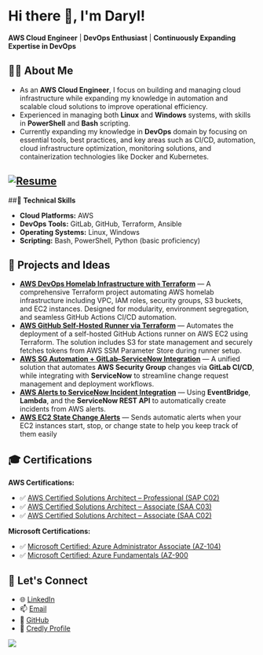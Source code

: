 # Hi there 👋, I'm Daryl!

**AWS Cloud Engineer** | **DevOps Enthusiast** | **Continuously Expanding Expertise in DevOps**


## 👨‍💻 **About Me**
- As an **AWS Cloud Engineer**, I focus on building and managing cloud infrastructure while expanding my knowledge in automation and scalable cloud solutions to improve operational efficiency.
- Experienced in managing both **Linux** and **Windows** systems, with skills in **PowerShell** and **Bash** scripting.
- Currently expanding my knowledge in **DevOps** domain by focusing on essential tools, best practices, and key areas such as CI/CD, automation, cloud infrastructure optimization, monitoring solutions, and containerization technologies like Docker and Kubernetes.

[![Resume](https://img.shields.io/badge/Resume-View-blue?style=for-the-badge)](https://github.com/darylfragata/darylfragata/blob/main/FragataDaryl-Resume.pdf)
---

##🔧 **Technical Skills**
- **Cloud Platforms:** AWS  
- **DevOps Tools:** GitLab, GitHub, Terraform, Ansible
- **Operating Systems:** Linux, Windows  
- **Scripting:** Bash, PowerShell, Python (basic proficiency)  


## 📂 **Projects and Ideas**
- [**AWS DevOps Homelab Infrastructure with Terraform**](https://github.com/darylfragata/aws-devops-homelab) — A comprehensive Terraform project automating AWS homelab infrastructure including VPC, IAM roles, security groups, S3 buckets, and EC2 instances. Designed for modularity, environment segregation, and seamless GitHub Actions CI/CD automation.
- [**AWS GitHub Self-Hosted Runner via Terraform**](https://github.com/darylfragata/aws-selfhosted-github-runner) — Automates the deployment of a self-hosted GitHub Actions runner on AWS EC2 using Terraform. The solution includes S3 for state management and securely fetches tokens from AWS SSM Parameter Store during runner setup.
- [**AWS SG Automation + GitLab–ServiceNow Integration**](https://github.com/darylfragata/aws-sg-automation) — A unified solution that automates **AWS Security Group** changes via **GitLab CI/CD**, while integrating with **ServiceNow** to streamline change request management and deployment workflows.
- [**AWS Alerts to ServiceNow Incident Integration**](https://github.com/darylfragata/aws-alerts-to-servicenow) — Using **EventBridge**, **Lambda**, and the **ServiceNow REST API** to automatically create incidents from AWS alerts.
- [**AWS EC2 State Change Alerts**](https://github.com/darylfragata/aws-ec2-state-change-alerts) — Sends automatic alerts when your EC2 instances start, stop, or change state to help you keep track of them easily


## 🎓 **Certifications**
**AWS Certifications:**
- ✅ [AWS Certified Solutions Architect – Professional (SAP C02)](https://www.credly.com/badges/b85a85b5-a92c-4762-9646-5e63e6b3e4e4)  
- ✅ [AWS Certified Solutions Architect – Associate (SAA C03)](https://www.credly.com/badges/23d44c15-3718-4617-a628-cd84104de5ae)  
- ✅ [AWS Certified Solutions Architect – Associate (SAA C02)](https://www.credly.com/badges/646ae50b-a807-4272-89c5-c2d27010d8e4?source=linked_in_profile)

**Microsoft Certifications:**
- ✅ [Microsoft Certified: Azure Administrator Associate (AZ-104)](https://www.credly.com/badges/8223eaf7-c628-457c-8ff7-b0155cc26a80?source=linked_in_profile)  
- ✅ [Microsoft Certified: Azure Fundamentals (AZ-900](https://www.credly.com/badges/48cacdb9-6ef4-4d3d-8aec-75386e012ed6?source=linked_in_profile)  


## 📢 **Let's Connect**
- 🌐 [LinkedIn](https://www.linkedin.com/in/fragatadarylj/)
- 📫 [Email](mailto:fragatadarylj@gmail.com)
- 🔗 [GitHub](https://github.com/darylfragata)
- 🏅 [Credly Profile](https://www.credly.com/users/daryl-j-fragata.b9508409)


![](https://komarev.com/ghpvc/?username=darylfragata&abbreviated=true)
